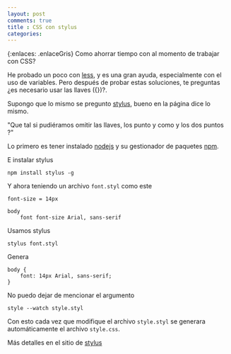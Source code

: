 ```yaml
---
layout: post
comments: true
title : CSS con stylus
categories:
---
```

{:enlaces: .enlaceGris}
Como ahorrar tiempo con al momento de trabajar con CSS?  

He probado un poco con [less](http://lesscss.org/), y es una gran ayuda, especialmente con el uso de variables. Pero después de probar estas soluciones, te preguntas ¿es necesario usar las llaves ({})?.  

Supongo que lo mismo se pregunto [stylus](http://learnboost.github.com/stylus/), bueno en la página dice lo mismo.  

"Que tal si pudiéramos omitir las llaves, los punto y como y los dos puntos ?"  

Lo primero es tener instalado [nodejs](http://nodejs.org/) y su gestionador de paquetes [npm](http://nodejs.org/).  

E instalar stylus

    npm install stylus -g

Y ahora teniendo un archivo `font.styl` como este

    font-size = 14px

    body
        font font-size Arial, sans-serif

Usamos stylus

    stylus font.styl

Genera

    body {
        font: 14px Arial, sans-serif;
    }

No puedo dejar de mencionar el argumento

    style --watch style.styl

Con esto cada vez que modifique el archivo `style.styl` se generara automáticamente el archivo `style.css`.

Más detalles en el sitio de [stylus](http://learnboost.github.com/stylus/)
